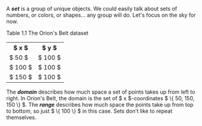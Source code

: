 <p class="main-text small-text">
    A <em><strong>set</strong></em> is a group of unique objects. We could easily talk about sets of numbers, or colors, or shapes... any group will do. Let's focus on the sky for now.
</p>
<p class="main-text small-text">Table 1.1 The Orion's Belt dataset</p>
<table class="main-text small-text" style="margin-left: 0px;">
    <tr>
        <th>$ x $</th>
        <th>$ y $</th>
    </tr>
    <tr>
        <td>$ 50 $</td>
        <td>$ 100 $</td>
    </tr>
    <tr>
        <td>$ 100 $</td>
        <td>$ 100 $</td>
    </tr>
    <tr>
        <td>$ 150 $</td>
        <td>$ 100 $</td>
    </tr>
</table>
<p class="main-text small-text">
    The <strong><em>domain</em></strong> describes how much space a set of points takes up from left to right.
    In Orion's Belt, the domain is the set of $ x $-coordinates $ \{ 50, 150, 150 \} $. The <em><strong>range</strong></em>
    describes how much space the points take up from top to bottom, so just $ \{ 100 \} $ in this case.
    Sets don’t like to repeat themselves.
</p>
